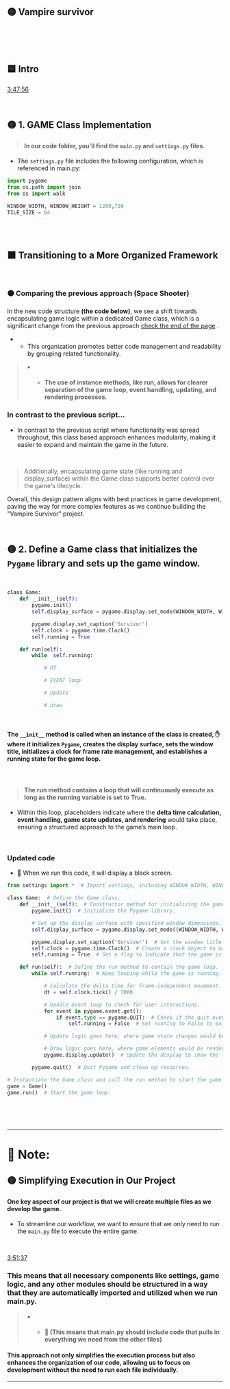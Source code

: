 ## 🟡 Vampire survivor

 <br>
<br>
<br>

## 🟦 Intro





[3:47:56](https://youtu.be/8OMghdHP-zs?si=Q9UgY9U1Et1Ck8mf&t=13676)

<br>

## 🟡  1. GAME Class Implementation

> #### In our code folder, you’ll find the `main.py` and `settings.py` files.

- The `settings.py` file includes the following configuration, which is referenced in main.py:

```python
import pygame
from os.path import join
from os import walk

WINDOW_WIDTH, WINDOW_HEIGHT = 1280,720
TILE_SIZE = 64
```

<br>
<br>


## 🟧 Transitioning to a More Organized Framework

<br>

### 🟤 Comparing the previous approach (Space Shooter)

In the new code structure **(the code below)**, we see a shift towards encapsulating game logic within a dedicated Game class, which is a significant change from the previous approach [check the end of the page](https://github.com/nadiamariduena/python-intro-2024-privat/blob/master/z_PYgame/spaceship_game/RE_game-CODE_17_Debut-game_create_Sounds.md) .

- - This organization promotes better code management and readability by grouping related functionality.

> - - #### The use of instance methods, like run, allows for clearer separation of the game loop, event handling, updating, and rendering processes.


### In contrast to the previous script...

- In contrast to the previous script where functionality was spread throughout, this class based approach enhances modularity, making it easier to expand and maintain the game in the future.

<br>

> Additionally, encapsulating game state (like running and display_surface) within the Game class supports better control over the game's lifecycle.

 Overall, this design pattern aligns with best practices in game development, paving the way for more complex features as we continue building the "Vampire Survivor" project.

<br>

## 🟡 2.  Define a Game class that initializes the `Pygame` library and sets up the game window.

<br>

```python
class Game:
    def __init__(self):
        pygame.init()
        self.display_surface = pygame.display.set_mode(WINDOW_WIDTH, WINDOW_HEIGHT)

        pygame.display.set_caption('Survivor')
        self.clock = pygame.time.Clock()
        self.running = True

    def run(self):
        while  self.running:

            # DT

            # EVENT loop

            # Update

            # draw
```

<br>

#### The `__init__` **method** is called when an instance of the class is created, ✋ where it initializes `Pygame`, creates the display surface, sets the window title, initializes a clock for frame rate management, and establishes a running state for the game loop.

<br>

> #### The run method contains a loop that will continuously execute as long as the running variable is set to True.

- Within this loop, placeholders indicate where the **delta time calculation, event handling, game state updates, and rendering** would take place, ensuring a structured approach to the game’s main loop.


<br>

### Updated code

- 🔴 When we run this code, it will display a black screen.

```python
from settings import *  # Import settings, including WINDOW_WIDTH, WINDOW_HEIGHT, and any other configurations.

class Game:  # Define the Game class.
    def __init__(self):  # Constructor method for initializing the game.
        pygame.init()  # Initialize the Pygame library.

        # Set up the display surface with specified window dimensions.
        self.display_surface = pygame.display.set_mode((WINDOW_WIDTH, WINDOW_HEIGHT))

        pygame.display.set_caption('Survivor')  # Set the window title to 'Survivor'.
        self.clock = pygame.time.Clock()  # Create a clock object to manage frame rate.
        self.running = True  # Set a flag to indicate that the game is running.

    def run(self):  # Define the run method to contain the game loop.
        while self.running:  # Keep looping while the game is running.

            # Calculate the delta time for frame-independent movement.
            dt = self.clock.tick() / 1000

            # Handle event loop to check for user interactions.
            for event in pygame.event.get():
                if event.type == pygame.QUIT:  # Check if the quit event is triggered.
                    self.running = False  # Set running to False to exit the game loop.

            # Update logic goes here, where game state changes would be implemented.

            # Draw logic goes here, where game elements would be rendered to the screen.
            pygame.display.update()  # Update the display to show the latest frame.

        pygame.quit()  # Quit Pygame and clean up resources.

# Instantiate the Game class and call the run method to start the game.
game = Game()
game.run()  # Start the game loop.

```

<br>
<br>
<br>

---


# 🔴 Note:

## 🟡 Simplifying Execution in Our Project

#### One key aspect of our project is that we will create multiple files as we develop the game.

- To streamline our workflow, we want to ensure that we only need to run the `main.py` file to execute the entire game.

<br>


[3:51:37](https://youtu.be/8OMghdHP-zs?si=GwAqCM2--qjptW0C&t=13897)



### This means that all necessary components like settings, game logic, and any other modules should be structured in a way that they are automatically imported and utilized when we run main.py.

> - - #### 🌈  (This means that main.py should include code that pulls in everything we need from the other files)


#### This approach not only simplifies the execution process but also enhances the organization of our code, allowing us to focus on development without the need to run each file individually.

---

<br>
<br>
<br>
<br>

